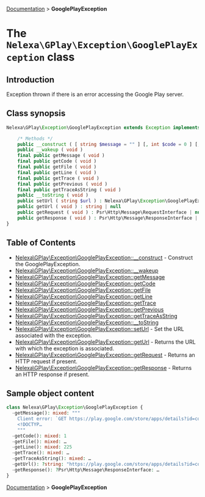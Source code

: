 [Documentation](../../README.md) > **GooglePlayException**

# The `Nelexa\GPlay\Exception\GooglePlayException` class

## Introduction
Exception thrown if there is an error accessing the Google Play server.

## Class synopsis
```php
Nelexa\GPlay\Exception\GooglePlayException extends Exception implements Throwable {

    /* Methods */
    public __construct ( [ string $message = "" ] [, int $code = 0 ] [, Throwable $previous = null ] ) 
    public __wakeup ( void ) 
    final public getMessage ( void ) 
    final public getCode ( void ) 
    final public getFile ( void ) 
    final public getLine ( void ) 
    final public getTrace ( void ) 
    final public getPrevious ( void ) 
    final public getTraceAsString ( void ) 
    public __toString ( void ) 
    public setUrl ( string $url ) : Nelexa\GPlay\Exception\GooglePlayException
    public getUrl ( void ) : string | null
    public getRequest ( void ) : Psr\Http\Message\RequestInterface | null
    public getResponse ( void ) : Psr\Http\Message\ResponseInterface | null
}
```

## Table of Contents
* [Nelexa\GPlay\Exception\GooglePlayException::__construct](googleplayexception.construct.md) - Construct the GooglePlayException.
* [Nelexa\GPlay\Exception\GooglePlayException::__wakeup](googleplayexception.wakeup.md)
* [Nelexa\GPlay\Exception\GooglePlayException::getMessage](googleplayexception.getmessage.md)
* [Nelexa\GPlay\Exception\GooglePlayException::getCode](googleplayexception.getcode.md)
* [Nelexa\GPlay\Exception\GooglePlayException::getFile](googleplayexception.getfile.md)
* [Nelexa\GPlay\Exception\GooglePlayException::getLine](googleplayexception.getline.md)
* [Nelexa\GPlay\Exception\GooglePlayException::getTrace](googleplayexception.gettrace.md)
* [Nelexa\GPlay\Exception\GooglePlayException::getPrevious](googleplayexception.getprevious.md)
* [Nelexa\GPlay\Exception\GooglePlayException::getTraceAsString](googleplayexception.gettraceasstring.md)
* [Nelexa\GPlay\Exception\GooglePlayException::__toString](googleplayexception.tostring.md)
* [Nelexa\GPlay\Exception\GooglePlayException::setUrl](googleplayexception.seturl.md) - Set the URL associated with the exception.
* [Nelexa\GPlay\Exception\GooglePlayException::getUrl](googleplayexception.geturl.md) - Returns the URL with which the exception is associated.
* [Nelexa\GPlay\Exception\GooglePlayException::getRequest](googleplayexception.getrequest.md) - Returns an HTTP request if present.
* [Nelexa\GPlay\Exception\GooglePlayException::getResponse](googleplayexception.getresponse.md) - Returns an HTTP response if present.


## Sample object content
```php
class Nelexa\GPlay\Exception\GooglePlayException {
  -getMessage(): mixed: """
    Client error: `GET https://play.google.com/store/apps/details?id=com.invalid.app.test&hl=en_US&gl=us` resulted in a `404 Not Found` response:\n
    <!DOCTYP…
    """
  -getCode(): mixed: 1
  -getFile(): mixed: …
  -getLine(): mixed: 225
  -getTrace(): mixed: …
  -getTraceAsString(): mixed: …
  -getUrl(): ?string: "https://play.google.com/store/apps/details?id=com.invalid.app.test&hl=en_US&gl=us"
  -getResponse(): ?Psr\Http\Message\ResponseInterface: …
}
```

[Documentation](../../README.md) > **GooglePlayException**
